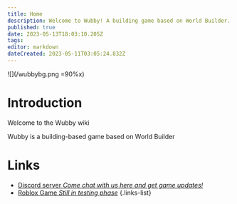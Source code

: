 ```yaml
---
title: Home
description: Welcome to Wubby! A building game based on World Builder.
published: true
date: 2023-05-13T18:03:10.205Z
tags: 
editor: markdown
dateCreated: 2023-05-11T03:05:24.832Z
---
```


![](/wubbybg.png =90%x)

# Introduction

Welcome to the Wubby wiki

Wubby is a building-based game based on World Builder

# Links
- [Discord server *Come chat with us here and get game updates!*](https://discord.gg/YHtthk2dYX)
- [Roblox Game *Still in testing phase*](https://www.roblox.com/games/12519560096/Wubby)
{.links-list}